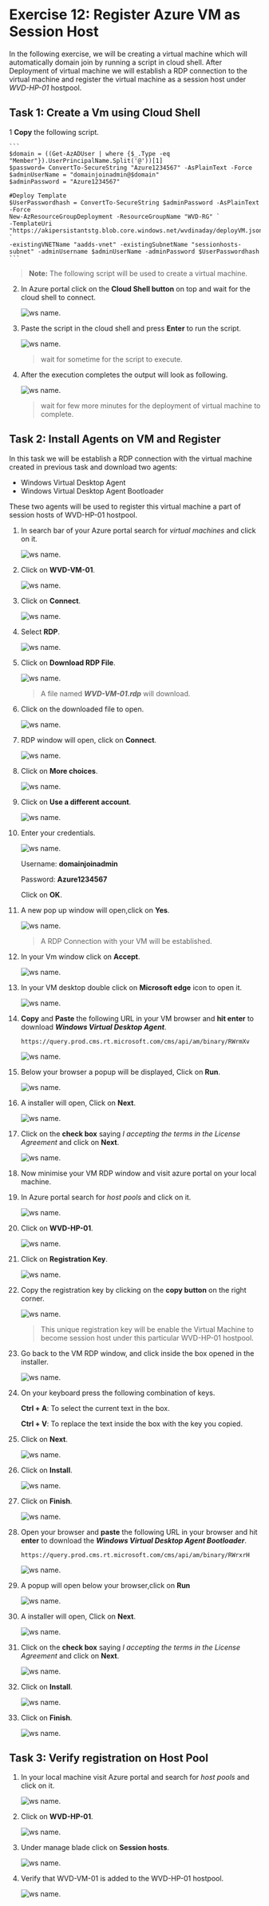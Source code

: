 # Exercise 12: Register Azure VM as Session Host

In the following exercise, we will be creating a virtual machine which will automatically domain join by running a script in cloud shell.
After Deployment of virtual machine we will establish a RDP connection to the virtual machine and register the virtual machine as a session host under *WVD-HP-01* hostpool.


## Task 1: Create a Vm using Cloud Shell

1 **Copy** the following script.

    ```
    $domain = ((Get-AzADUser | where {$_.Type -eq "Member"}).UserPrincipalName.Split('@'))[1]
    $password= ConvertTo-SecureString "Azure1234567" -AsPlainText -Force
    $adminUserName = "domainjoinadmin@$domain"
    $adminPassword = "Azure1234567"

    #Deploy Template
    $UserPasswordhash = ConvertTo-SecureString $adminPassword -AsPlainText -Force
    New-AzResourceGroupDeployment -ResourceGroupName "WVD-RG" `
    -TemplateUri "https://akipersistantstg.blob.core.windows.net/wvdinaday/deployVM.json" `
    -existingVNETName "aadds-vnet" -existingSubnetName "sessionhosts-subnet" -adminUsername $adminUserName -adminPassword $UserPasswordhash
    ``` 
       
 > **Note:** The following script will be used to create a virtual machine.


2. In Azure portal click on the **Cloud Shell button** on top and wait for the cloud shell to connect.

   ![ws name.](media/189.png)


3. Paste the script in the cloud shell and press **Enter** to run the script.

   ![ws name.](media/wvd54.png)
   
   > wait for sometime for the script to execute.
   
   
   
4. After the execution completes the output will look as following.

   ![ws name.](media/wvd55.png)

   > wait for few more minutes for the deployment of virtual machine to complete.


## Task 2: Install Agents on VM and Register

In this task we will be establish a RDP connection with the virtual machine created in previous task and download two agents:

  - Windows Virtual Desktop Agent
  - Windows Virtual Desktop Agent Bootloader
  
These two agents will be used to register this virtual machine a part of session hosts of WVD-HP-01 hostpool.

1. In search bar of your Azure portal search for *virtual machines* and click on it.

   ![ws name.](media/192.png)
   
   
   
2. Click on **WVD-VM-01**.

   ![ws name.](media/193.png)
   
   
   
3. Click on **Connect**.

   ![ws name.](media/194.png)
   
   

4. Select **RDP**.

   ![ws name.](media/195.png)
   
   
5. Click on **Download RDP File**.

   ![ws name.](media/196.png)
   
   > A file named ***WVD-VM-01.rdp*** will download.
   
   
   
6. Click on the downloaded file to open.

   ![ws name.](media/197.png)
   
   
7. RDP window will open, click on **Connect**.

   ![ws name.](media/198.png)
   
   
8. Click on **More choices**.

   ![ws name.](media/199.png)
   
   
9. Click on **Use a different account**.

   ![ws name.](media/200.png)
   
   
10. Enter your credentials.

    ![ws name.](media/201.png)
   
   
     Username: **domainjoinadmin**
   
     Password: **Azure1234567**
   
     Click on **OK**.
   
   
   
11. A new pop up window will open,click on **Yes**.
 
    ![ws name.](media/202.png)
    
    > A RDP Connection with your VM will be established.
    
    
12. In your Vm window click on **Accept**.
 
    ![ws name.](media/203.png)
    
    
    
13. In your VM desktop double click on **Microsoft edge** icon to open it.
 
    ![ws name.](media/204.png)
   
   



14. **Copy** and **Paste** the following URL in your VM browser and **hit enter** to download ***Windows Virtual Desktop Agent***.
 
        https://query.prod.cms.rt.microsoft.com/cms/api/am/binary/RWrmXv
 
    ![ws name.](media/205.png)
    
    
    
15. Below your browser a popup will be displayed, Click on **Run**.
 
    ![ws name.](media/206.png)



16. A installer will open, Click on **Next**.

    ![ws name.](media/207.png)
    
    
    
17. Click on the **check box** saying *I accepting the terms in the License Agreement* and click on **Next**.

    ![ws name.](media/208.png)
    
    
    
18. Now minimise your VM RDP window and visit azure portal on your local machine.


19. In Azure portal search for *host pools* and click on it.

    ![ws name.](media/209.png)
    
    
    
20. Click on **WVD-HP-01**.
 
    ![ws name.](media/210.png)
     
     
     
21. Click on **Registration Key**.

    ![ws name.](media/211.png)
    
    
    
22. Copy the registration key by clicking on the **copy button** on the right corner.

    ![ws name.](media/212.png)
    
    > This unique registration key will be enable the Virtual Machine to become session host under this particular WVD-HP-01 hostpool.
    
23. Go back to the VM RDP window, and click inside the box opened in the installer.

    ![ws name.](media/213.png)
     

24. On your keyboard press the following combination of keys.

    **Ctrl + A**: To select the current text in the box.
    
    **Ctrl + V**: To replace the text inside the box with the key you copied.
    
    
25. Click on **Next**.

    ![ws name.](media/214.png)
     
     
     
26. Click on **Install**.

    ![ws name.](media/215.png)
    
    
    
27. Click on **Finish**.

    ![ws name.](media/216.png)
    
    
    
28. Open your browser and **paste** the following URL in your browser and hit **enter** to download the  ***Windows Virtual Desktop Agent Bootloader***.


        https://query.prod.cms.rt.microsoft.com/cms/api/am/binary/RWrxrH
        

    ![ws name.](media/217.png)
    
    
 
 
29. A popup will open below your browser,click on **Run**

    ![ws name.](media/218.png)
    
    
    
30. A installer will open, Click on **Next**.

    ![ws name.](media/219.png)
    
    
    
31. Click on the **check box** saying *I accepting the terms in the License Agreement* and click on **Next**.

    ![ws name.](media/220.png)
    
    
    
32. Click on **Install**.

    ![ws name.](media/221.png)
    
    
33. Click on **Finish**.

    ![ws name.](media/222.png)
    
  
  
## Task 3: Verify registration on Host Pool


01. In your local machine visit Azure portal and search for *host pools* and click on it.

    ![ws name.](media/223.png)



02. Click on **WVD-HP-01**.

    ![ws name.](media/224.png)
    
    
03. Under manage blade click on **Session hosts**.

    ![ws name.](media/225.png)
    
    
  
04. Verify that WVD-VM-01 is added to the WVD-HP-01 hostpool.

    ![ws name.](media/226.png) 
